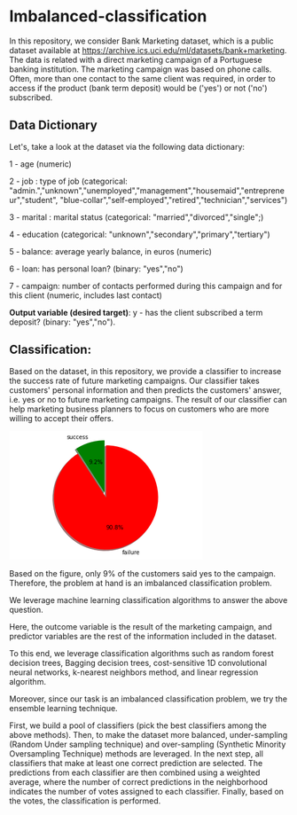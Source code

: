 # Imbalanced-classification
In this repository, we consider Bank Marketing dataset, which is a public dataset available at https://archive.ics.uci.edu/ml/datasets/bank+marketing.
The data is related with a direct marketing campaign of a Portuguese banking institution.
The marketing campaign was based on phone calls. Often, more than one contact to the same client was required, 
in order to access if the product (bank term deposit) would be ('yes') or not ('no') subscribed.

## Data Dictionary

Let's, take a look at the dataset via the following data dictionary:

1 - age (numeric)

2 - job : type of job (categorical: "admin.","unknown","unemployed","management","housemaid","entrepreneur","student",
"blue-collar","self-employed","retired","technician","services")

3 - marital : marital status (categorical: "married","divorced","single";)

4 - education (categorical: "unknown","secondary","primary","tertiary")

5 - balance: average yearly balance, in euros (numeric)

6 - loan: has personal loan? (binary: "yes","no")

7 - campaign: number of contacts performed during this campaign and for this client (numeric, includes last contact)

**Output variable (desired target)**:
 y - has the client subscribed a term deposit? (binary: "yes","no").
 
## Classification: 
Based on the dataset, in this repository, we provide a classifier to increase the success rate of future marketing campaigns. 
Our classifier takes customers' personal information and then predicts the customers' answer, i.e. yes or no to future marketing campaigns.
The result of our classifier can help marketing business planners to focus on customers who are more willing to accept their offers. 

![Screenshot](pie2.png)

Based on the figure, only 9% of the customers said yes to the campaign. Therefore, the problem at hand is an imbalanced 
classification problem. 

We leverage machine learning classification algorithms to answer the above question.

Here, the outcome variable is the result of the marketing campaign, and predictor variables 
are the rest of the information included in the dataset. 

To this end, we leverage classification algorithms such as random forest decision trees, Bagging decision trees, 
cost-sensitive 1D convolutional neural networks, k-nearest neighbors method, and linear regression algorithm.

Moreover, since our task is an imbalanced classification problem, we try the ensemble learning technique. 

First, we build a pool of classifiers (pick the best classifiers among the above methods). 
Then, to make the dataset more balanced, under-sampling (Random Under sampling technique) and over-sampling (Synthetic Minority Oversampling Technique) 
methods are leveraged. In the next step, all classifiers that make at least one correct prediction are selected. 
The predictions from each classifier are then combined using a weighted average,
where the number of correct predictions in the neighborhood indicates the number of votes 
assigned to each classifier. Finally, based on the votes, the classification is performed.
